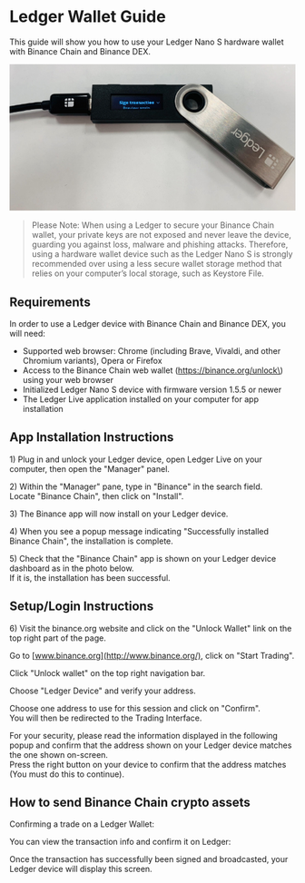 # Ledger Wallet Guide

This guide will show you how to use your Ledger Nano S hardware wallet with Binance Chain and Binance DEX.

![](../../../.gitbook/assets/image.png)

> Please Note: When using a Ledger to secure your Binance Chain wallet, your private keys are not exposed and never leave the device, guarding you against loss, malware and phishing attacks. Therefore, using a hardware wallet device such as the Ledger Nano S is strongly recommended over using a less secure wallet storage method that relies on your computer’s local storage, such as Keystore File.

## Requirements <a id="requirements"></a>

In order to use a Ledger device with Binance Chain and Binance DEX, you will need:

* Supported web browser: Chrome \(including Brave, Vivaldi, and other Chromium variants\), Opera or Firefox
* Access to the Binance Chain web wallet \(https://binance.org/unlock\) using your web browser
* Initialized Ledger Nano S device with firmware version 1.5.5 or newer
* The Ledger Live application installed on your computer for app installation

## App Installation Instructions <a id="app-installation-instructions"></a>

1\) Plug in and unlock your Ledger device, open Ledger Live on your computer, then open the "Manager" panel.

2\) Within the "Manager" pane, type in "Binance" in the search field.  
 Locate "Binance Chain", then click on "Install".

3\) The Binance app will now install on your Ledger device.

4\) When you see a popup message indicating "Successfully installed Binance Chain", the installation is complete.

5\) Check that the "Binance Chain" app is shown on your Ledger device dashboard as in the photo below.  
 If it is, the installation has been successful.

## Setup/Login Instructions

6\) Visit the binance.org website and click on the "Unlock Wallet" link on the top right part of the page.

Go to [www.binance.org](http://www.binance.org/), click on "Start Trading".

Click "Unlock wallet" on the top right navigation bar.

Choose "Ledger Device" and verify your address.

Choose one address to use for this session and click on "Confirm".  
 You will then be redirected to the Trading Interface.

For your security, please read the information displayed in the following popup and confirm that the address shown on your Ledger device matches the one shown on-screen.  
 Press the right button on your device to confirm that the address matches \(You must do this to continue\).

## How to send Binance Chain crypto assets <a id="how-to-send-binance-chain-crypto-assets"></a>

Confirming a trade on a Ledger Wallet:

You can view the transaction info and confirm it on Ledger:

Once the transaction has successfully been signed and broadcasted, your Ledger device will display this screen.

